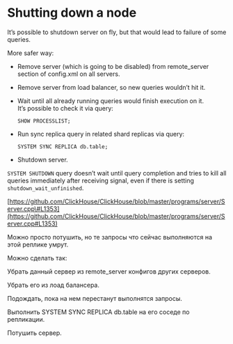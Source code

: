 # Shutting down a node

It’s possible to shutdown server on fly, but that would lead to failure of some queries.  
  
More safer way:

* Remove server \(which is going to be disabled\) from remote\_server section of config.xml on all servers.
* Remove server from load balancer, so new queries wouldn’t hit it.
* Wait until all already running queries would finish execution on it.  
  It’s possible to check it via query:

  ```text
  SHOW PROCESSLIST;
  ```

* Run sync replica query in related shard replicas via query:

  ```text
  SYSTEM SYNC REPLICA db.table;
  ```

* Shutdown server.

  
  
`SYSTEM SHUTDOWN` query doesn’t wait until query completion and tries to kill all queries immediately after receiving signal, even if there is setting `shutdown_wait_unfinished`.  
  
[https://github.com/ClickHouse/ClickHouse/blob/master/programs/server/Server.cpp\#L1353](https://github.com/ClickHouse/ClickHouse/blob/master/programs/server/Server.cpp#L1353)  
  
Можно просто потушить, но те запросы что сейчас выполняются на этой реплике умрут.

Можно сделать так:

Убрать данный сервер из remote\_server конфигов других серверов.

Убрать его из лоад балансера.

Подождать, пока на нем перестанут выполнятся запросы.

Выполнить SYSTEM SYNC REPLICA db.table на его соседе по репликации.

Потушить сервер.

